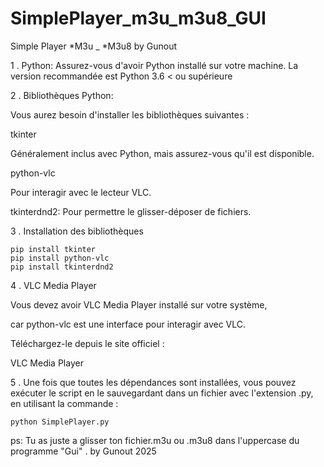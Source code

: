 # SimplePlayer_m3u_m3u8_GUI

Simple Player *M3u _ *M3u8 by Gunout

1 . Python:
Assurez-vous d'avoir Python installé sur votre machine. 
La version recommandée est Python 3.6 < ou supérieure

2 . Bibliothèques Python:

Vous aurez besoin d'installer les bibliothèques suivantes :

  tkinter 

Généralement inclus avec Python, mais assurez-vous qu'il est disponible.

  python-vlc 

Pour interagir avec le lecteur VLC.

  tkinterdnd2: Pour permettre le glisser-déposer de fichiers.
  
3 . Installation des bibliothèques

    pip install tkinter
    pip install python-vlc
    pip install tkinterdnd2

4 . VLC Media Player

Vous devez avoir VLC Media Player installé sur votre système, 

car python-vlc est une interface pour interagir avec VLC. 

Téléchargez-le depuis le site officiel :

VLC Media Player

5 . Une fois que toutes les dépendances sont installées, vous pouvez exécuter le script en le sauvegardant dans un fichier avec l'extension .py, en utilisant la commande :

    python SimplePlayer.py


ps: Tu as juste a glisser ton fichier.m3u ou .m3u8 dans l'uppercase du programme "Gui" . by Gunout 2025
